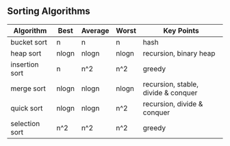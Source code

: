## Sorting Algorithms

Algorithm | Best | Average | Worst | Key Points
----------|------|---------|-------|------------
bucket sort | n | n | n | hash
heap sort | nlogn | nlogn | nlogn | recursion, binary heap
insertion sort| n | n^2| n^2 | greedy
merge sort | nlogn | nlogn | nlogn | recursion, stable, divide & conquer
quick sort | nlogn | nlogn | n^2 | recursion, divide & conquer
selection sort | n^2 | n^2 | n^2 | greedy
